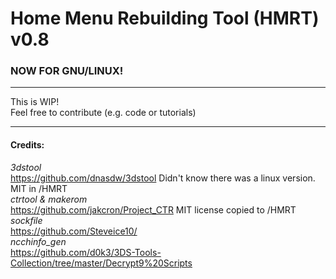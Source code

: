Home Menu Rebuilding Tool (HMRT) v0.8  
=====================================  
### NOW FOR GNU/LINUX!  

----
  
This is WIP!  
Feel free to contribute (e.g. code or tutorials)  

----
  
#### Credits:   
_3dstool_   
https://github.com/dnasdw/3dstool Didn't know there was a linux version. MIT in /HMRT  
_ctrtool & makerom_  
https://github.com/jakcron/Project_CTR MIT license copied to /HMRT  
_sockfile_  
https://github.com/Steveice10/  
_ncchinfo_gen_  
https://github.com/d0k3/3DS-Tools-Collection/tree/master/Decrypt9%20Scripts  

  

